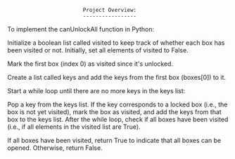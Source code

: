 							Project Overview:
							-----------------


To implement the canUnlockAll function in Python:

Initialize a boolean list called visited to keep track of whether each box has been visited or not. Initially, set all elements of visited to False.

Mark the first box (index 0) as visited since it's unlocked.

Create a list called keys and add the keys from the first box (boxes[0]) to it.

Start a while loop until there are no more keys in the keys list:

Pop a key from the keys list.
If the key corresponds to a locked box (i.e., the box is not yet visited), mark the box as visited, and add the keys from that box to the keys list.
After the while loop, check if all boxes have been visited (i.e., if all elements in the visited list are True).

If all boxes have been visited, return True to indicate that all boxes can be opened. Otherwise, return False.
